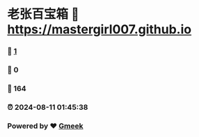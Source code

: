 # 老张百宝箱 :link: https://mastergirl007.github.io 
### :page_facing_up: [1](https://mastergirl007.github.io/tag.html) 
### :speech_balloon: 0 
### :hibiscus: 164 
### :alarm_clock: 2024-08-11 01:45:38 
### Powered by :heart: [Gmeek](https://github.com/Meekdai/Gmeek)
